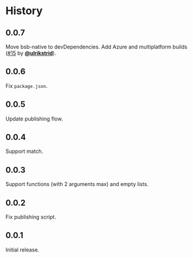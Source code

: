 # History

## 0.0.7

Move bsb-native to devDependencies. Add Azure and multiplatform builds ([#15](https://github.com/ahrefs/bs-emotion/pull/15) by **[@ulrikstrid](https://github.com/ulrikstrid)**).

## 0.0.6
Fix `package.json`.

## 0.0.5
Update publishing flow.

## 0.0.4
Support match.

## 0.0.3
Support functions (with 2 arguments max) and empty lists.

## 0.0.2
Fix publishing script.

## 0.0.1
Initial release.
